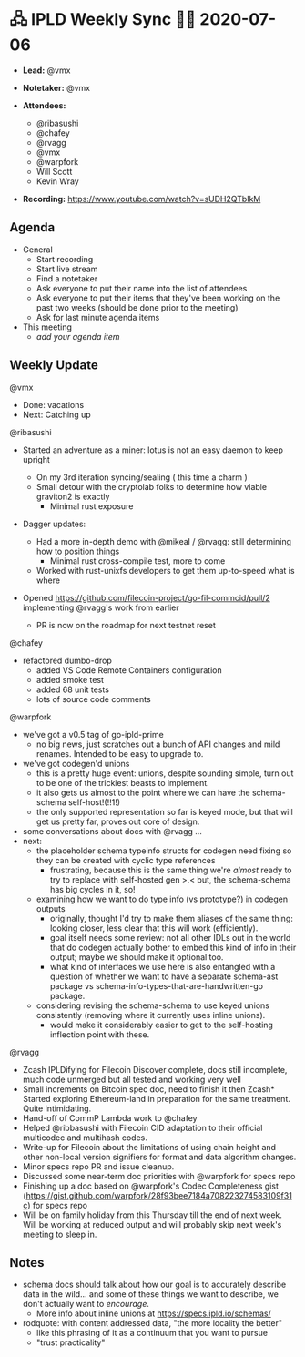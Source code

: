 # 🖧 IPLD Weekly Sync 🙌🏽 2020-07-06

- **Lead:** @vmx
- **Notetaker:** @vmx
- **Attendees:**
  - @ribasushi
  - @chafey
  - @rvagg
  - @vmx
  - @warpfork
  - Will Scott
  - Kevin Wray

- **Recording:** https://www.youtube.com/watch?v=sUDH2QTbIkM

## Agenda

- General
  - Start recording
  - Start live stream
  - Find a notetaker
  - Ask everyone to put their name into the list of attendees
  - Ask everyone to put their items that they've been working on the past two weeks (should be done prior to the meeting)
  - Ask for last minute agenda items
- This meeting
  - _add your agenda item_


## Weekly Update

@vmx
 - Done: vacations
 - Next: Catching up

@ribasushi
 - Started an adventure as a miner: lotus is not an easy daemon to keep upright
     - On my 3rd iteration syncing/sealing ( this time a charm )
     - Small detour with the cryptolab folks to determine how viable graviton2 is exactly
         - Minimal rust exposure

 - Dagger updates:
     - Had a more in-depth demo with @mikeal / @rvagg: still determining how to position things
         - Minimal rust cross-compile test, more to come
     - Worked with rust-unixfs developers to get them up-to-speed what is where

 - Opened https://github.com/filecoin-project/go-fil-commcid/pull/2 implementing @rvagg's work from earlier
     - PR is now on the roadmap for next testnet reset

@chafey
 - refactored dumbo-drop
     - added VS Code Remote Containers configuration
     - added smoke test
     - added 68 unit tests
     - lots of source code comments 

@warpfork
- we've got a v0.5 tag of go-ipld-prime
	- no big news, just scratches out a bunch of API changes and mild renames.  Intended to be easy to upgrade to.
- we've got codegen'd unions
	- this is a pretty huge event: unions, despite sounding simple, turn out to be one of the trickiest beasts to implement.
	- it also gets us almost to the point where we can have the schema-schema self-host!(!!1!)
	- the only supported representation so far is keyed mode, but that will get us pretty far, proves out core of design.
- some conversations about docs with @rvagg ...
- next:
	- the placeholder schema typeinfo structs for codegen need fixing so they can be created with cyclic type references
		- frustrating, because this is the same thing we're *almost* ready to try to replace with self-hosted gen >.< but, the schema-schema has big cycles in it, so!
	- examining how we want to do type info (vs prototype?) in codegen outputs
		- originally, thought I'd try to make them aliases of the same thing: looking closer, less clear that this will work (efficiently).
		- goal itself needs some review: not all other IDLs out in the world that do codegen actually bother to embed this kind of info in their output; maybe we should make it optional too.
		- what kind of interfaces we use here is also entangled with a question of whether we want to have a separate schema-ast package vs schema-info-types-that-are-handwritten-go package.
	- considering revising the schema-schema to use keyed unions consistently (removing where it currently uses inline unions).
		- would make it considerably easier to get to the self-hosting inflection point with these.

@rvagg
 - Zcash IPLDifying for Filecoin Discover complete, docs still incomplete, much code unmerged but all tested and working very well
 - Small increments on Bitcoin spec doc, need to finish it then Zcash* Started exploring Ethereum-land in preparation for the same treatment. Quite intimidating.
 - Hand-off of CommP Lambda work to @chafey
 - Helped @ribbasushi with Filecoin CID adaptation to their official multicodec and multihash codes.
 - Write-up for Filecoin about the limitations of using chain height and other non-local version signifiers for format and data algorithm changes.
 - Minor specs repo PR and issue cleanup.
 - Discussed some near-term doc priorities with @warpfork for specs repo
 - Finishing up a doc based on @warpfork's Codec Completeness gist (https://gist.github.com/warpfork/28f93bee7184a708223274583109f31c) for specs repo
 - Will be on family holiday from this Thursday till the end of next week. Will be working at reduced output and will probably skip next week's meeting to sleep in. 


## Notes

<!-- After each call, the notetaker submits a PR to https://github.com/ipld/team-mgmt to store the notes on the meeting-notes folder -->

- schema docs should talk about how our goal is to accurately describe data in the wild... and some of these things we want to describe, we don't actually want to *encourage*.
  - More info about inline unions at https://specs.ipld.io/schemas/
- rodquote: with content addressed data, "the more locality the better"
  - like this phrasing of it as a continuum that you want to pursue
  - "trust practicality"
